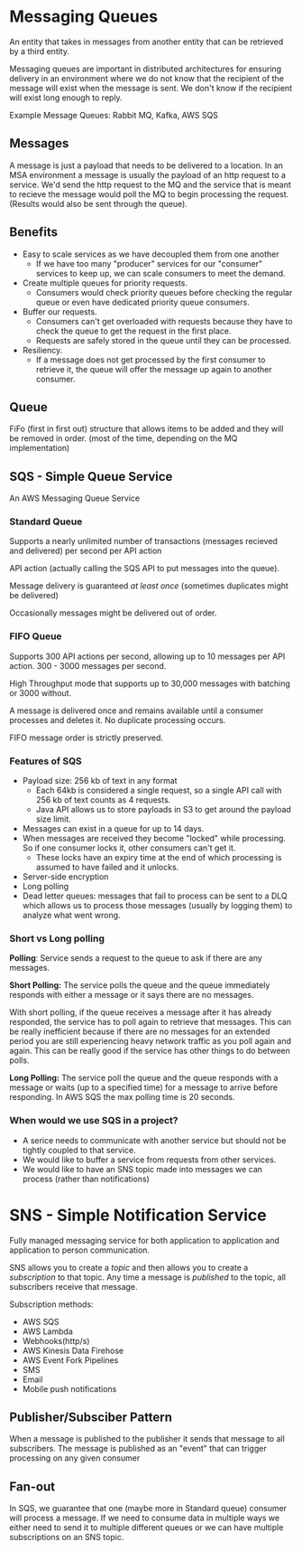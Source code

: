 # Messaging Queues

An entity that takes in messages from another entity that can be retrieved by a third entity.

Messaging queues are important in distributed architectures for ensuring delivery in an environment where we do not know that the recipient of the message will exist when the message is sent. We don't know if the recipient will exist long enough to reply.

Example Message Queues: Rabbit MQ, Kafka, AWS SQS

## Messages

A message is just a payload that needs to be delivered to a location. In an MSA environment a message is usually the payload of an http request to a service. We'd send the http request to the MQ and the service that is meant to recieve the message would poll the MQ to begin processing the request. (Results would also be sent through the queue).

## Benefits
* Easy to scale services as we have decoupled them from one another
  * If we have too many "producer" services for our "consumer" services to keep up, we can scale consumers to meet the demand.
* Create multiple queues for priority requests.
  * Consumers would check priority queues before checking the regular queue or even have dedicated priority queue consumers.
* Buffer our requests.
  * Consumers can't get overloaded with requests because they have to check the queue to get the request in the first place.
  * Requests are safely stored in the queue until they can be processed.
* Resiliency.
  * If a message does not get processed by the first consumer to retrieve it, the queue will offer the message up again to another consumer.

## Queue
FiFo (first in first out) structure that allows items to be added and they will be removed in order. (most of the time, depending on the MQ implementation)

## SQS - Simple Queue Service

An AWS Messaging Queue Service

### Standard Queue

Supports a nearly unlimited number of transactions (messages recieved and delivered) per second per API action

API action (actually calling the SQS API to put messages into the queue).

Message delivery is guaranteed *at least once* (sometimes duplicates might be delivered)

Occasionally messages might be delivered out of order.

### FIFO Queue

Supports 300 API actions per second, allowing up to 10 messages per API action. 300 - 3000 messages per second.

High Throughput mode that supports up to 30,000 messages with batching or 3000 without.

A message is delivered once and remains available until a consumer processes and deletes it. No duplicate processing occurs.

FIFO message order is strictly preserved.

### Features of SQS
* Payload size: 256 kb of text in any format
  * Each 64kb is considered a single request, so a single API call with 256 kb of text counts as 4 requests.
  * Java API allows us to store payloads in S3 to get around the payload size limit.
* Messages can exist in a queue for up to 14 days.
* When messages are received they become "locked" while processing. So if one consumer locks it, other consumers can't get it.
  * These locks have an expiry time at the end of which processing is assumed to have failed and it unlocks.
* Server-side encryption
* Long polling
* Dead letter queues: messages that fail to process can be sent to a DLQ which allows us to process those messages (usually by logging them) to analyze what went wrong.

### Short vs Long polling

**Polling**: Service sends a request to the queue to ask if there are any messages.

**Short Polling:** The service polls the queue and the queue immediately responds with either a message or it says there are no messages.

With short polling, if the queue receives a message after it has already responded, the service has to poll again to retrieve that messages. This can be really inefficient because if there are no messages for an extended period you are still experiencing heavy network traffic as you poll again and again. This can be really good if the service has other things to do between polls.

**Long Polling:** The service poll the queue and the queue responds with a message or waits (up to a specified time) for a message to arrive before responding. In AWS SQS the max polling time is 20 seconds.

### When would we use SQS in a project?

* A serice needs to communicate with another service but should not be tightly coupled to that service.
* We would like to buffer a service from requests from other services.
* We would like to have an SNS topic made into messages we can process (rather than notifications)

# SNS - Simple Notification Service

Fully managed messaging service for both application to application and application to person communication.

SNS allows you to create a *topic* and then allows you to create a *subscription* to that topic. Any time a message is *published* to the topic, all subscribers receive that message.

Subscription methods:
* AWS SQS
* AWS Lambda
* Webhooks(http/s)
* AWS Kinesis Data Firehose
* AWS Event Fork Pipelines
* SMS
* Email
* Mobile push notifications

## Publisher/Subsciber Pattern
When a message is published to the publisher it sends that message to all subscribers. The message is published as an "event" that can trigger processing on any given consumer

## Fan-out
In SQS, we guarantee that one (maybe more in Standard queue) consumer will process a message. If we need to consume data in multiple ways we either need to send it to multiple different queues or we can have multiple subscriptions on an SNS topic.
